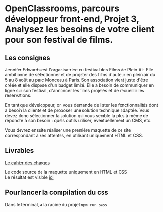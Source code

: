 # OpenClassrooms, parcours développeur front-end, Projet 3, Analysez les besoins de votre client pour son festival de films. 

## Les consignes
Jennifer Edwards est l'organisatrice du festival des Films de Plein Air. Elle ambitionne de sélectionner et de projeter des films d'auteur en plein air du 5 au 8 août au parc Monceau à Paris.
Son association vient juste d'être créée et elle dispose d'un budget limité. Elle a besoin de communiquer en ligne sur son festival, d'annoncer les films projetés et de recueillir les réservations.

En tant que développeur, on vous demande de lister les fonctionnalités dont a besoin la cliente et de proposer une solution technique adaptée. Vous devez donc sélectionner la solution qui vous semble la plus à même de répondre à son besoin : quels outils utiliser, éventuellement un CMS, etc.

Vous devrez ensuite réaliser une première maquette de ce site correspondant à ses attentes, en utilisant uniquement HTML et CSS.

## Livrables

[Le cahier des charges](PFILM_01_cahierdescharges.pdf)

Le code source de la maquette uniquement en HTML et CSS
<br>Le résultat est visible [ici]()

## Pour lancer la compilation du css

Dans le terminal, à la racine du projet
``
npm run sass
``